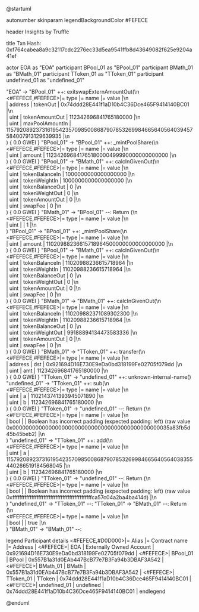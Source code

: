 

@startuml

autonumber
skinparam legendBackgroundColor #FEFECE

<style>
      header {
        HorizontalAlignment left
        FontColor purple
        FontSize 14
        Padding 10
      }
    </style>

header Insights by Truffle

title Txn Hash: 0xf764cabea8a9c32117cdc2276ec33d5ea9541ffb8d43649082f625e9204a41ef


actor EOA as "EOA"
participant BPool_01 as "BPool_01"
participant BMath_01 as "BMath_01"
participant TToken_01 as "TToken_01"
participant undefined_01 as "undefined_01"

"EOA" -> "BPool_01" ++: exitswapExternAmountOut(\n\
<#FEFECE,#FEFECE>|= type |= name |= value |\n\
| address | tokenOut | 0x74ddd28E441f1aD10b4C36Dce465F9414140BC01 |\n\
| uint | tokenAmountOut | 112342696841765180000 |\n\
| uint | maxPoolAmountIn | 115792089237316195423570985008687907853269984665640564039457584007913129639935 |\n\
) { 0.0 GWEI }
"BPool_01" -> "BPool_01" ++: _mintPoolShare(\n\
<#FEFECE,#FEFECE>|= type |= name |= value |\n\
| uint | amount | 112342696841765180000499990000000000000 |\n\
) { 0.0 GWEI }
"BPool_01" -> "BMath_01" ++: calcInGivenOut(\n\
<#FEFECE,#FEFECE>|= type |= name |= value |\n\
| uint | tokenBalanceIn | 1000000000000000000 |\n\
| uint | tokenWeightIn | 1000000000000000000 |\n\
| uint | tokenBalanceOut | 0 |\n\
| uint | tokenWeightOut | 0 |\n\
| uint | tokenAmountOut | 0 |\n\
| uint | swapFee | 0 |\n\
) { 0.0 GWEI }
"BMath_01" -> "BPool_01" --: Return (\n\
<#FEFECE,#FEFECE>|= type |= name |= value |\n\
| uint |  | 1 |\n\
)
"BPool_01" -> "BPool_01" ++: _mintPoolShare(\n\
<#FEFECE,#FEFECE>|= type |= name |= value |\n\
| uint | amount | 11020988236615718964500000000000000000 |\n\
) { 0.0 GWEI }
"BPool_01" -> "BMath_01" ++: calcInGivenOut(\n\
<#FEFECE,#FEFECE>|= type |= name |= value |\n\
| uint | tokenBalanceIn | 11020988236615718964 |\n\
| uint | tokenWeightIn | 11020988236615718964 |\n\
| uint | tokenBalanceOut | 0 |\n\
| uint | tokenWeightOut | 0 |\n\
| uint | tokenAmountOut | 0 |\n\
| uint | swapFee | 0 |\n\
) { 0.0 GWEI }
"BMath_01" -> "BMath_01" ++: calcInGivenOut(\n\
<#FEFECE,#FEFECE>|= type |= name |= value |\n\
| uint | tokenBalanceIn | 110209882371089302300 |\n\
| uint | tokenWeightIn | 11020988236615718964 |\n\
| uint | tokenBalanceOut | 0 |\n\
| uint | tokenWeightOut | 99188894134473583336 |\n\
| uint | tokenAmountOut | 0 |\n\
| uint | swapFee | 0 |\n\
) { 0.0 GWEI }
"BMath_01" -> "TToken_01" ++: transfer(\n\
<#FEFECE,#FEFECE>|= type |= name |= value |\n\
| address | dst | 0x921694D16E730E9eDa0bd318199Fe02705f079dd |\n\
| uint | amt | 112342696841765180000 |\n\
) { 0.0 GWEI }
"TToken_01" -> "undefined_01" ++: unknown-internal-name()
"undefined_01" -> "TToken_01" ++: sub(\n\
<#FEFECE,#FEFECE>|= type |= name |= value |\n\
| uint | a | 1102143741393945071890 |\n\
| uint | b | 112342696841765180000 |\n\
) { 0.0 GWEI }
"TToken_01" -> "undefined_01" --: Return (\n\
<#FEFECE,#FEFECE>|= type |= name |= value |\n\
| bool |  | Boolean has incorrect padding (expected padding: left) (raw value 0x000000000000000000000000000000000000000000000035a83fb5d45b45beb2) |\n\
)
"undefined_01" -> "TToken_01" ++: add(\n\
<#FEFECE,#FEFECE>|= type |= name |= value |\n\
| uint | a | 115792089237316195423570985008687907853269984665640564038355440266519184568045 |\n\
| uint | b | 112342696841765180000 |\n\
) { 0.0 GWEI }
"TToken_01" -> "undefined_01" --: Return (\n\
<#FEFECE,#FEFECE>|= type |= name |= value |\n\
| bool |  | Boolean has incorrect padding (expected padding: left) (raw value 0xffffffffffffffffffffffffffffffffffffffffffffffca57c04a2ba4ba414d) |\n\
)
"undefined_01" -> "TToken_01" --: 
"TToken_01" -> "BMath_01" --: Return (\n\
<#FEFECE,#FEFECE>|= type |= name |= value |\n\
| bool |  | true |\n\
)
"BMath_01" -> "BMath_01" --: 

legend
Participant details
<#FEFECE,#D0D000>|= Alias |= Contract name |= Address |
<#FEFECE>| EOA | Externally Owned Account | 0x921694D16E730E9eDa0bd318199Fe02705f079dd |
<#FEFECE>| BPool_01 | BPool | 0x557B1a31d0EAb447BcB77e7B3Fa94b3DBAF3A542 |
<#FEFECE>| BMath_01 | BMath | 0x557B1a31d0EAb447BcB77e7B3Fa94b3DBAF3A542 |
<#FEFECE>| TToken_01 | TToken | 0x74ddd28E441f1aD10b4C36Dce465F9414140BC01 |
<#FEFECE>| undefined_01 | undefined | 0x74ddd28E441f1aD10b4C36Dce465F9414140BC01 |
endlegend

@enduml